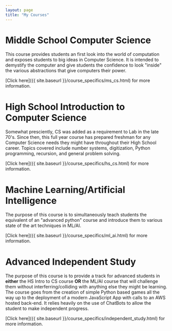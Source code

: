 ```yaml
---
layout: page
title: "My Courses"
---
```


# Middle School Computer Science

This course provides students an first look into the world of computation
and exposes students to big ideas in Computer Science. It is intended to demystify
the computer and give students the confidence to look "inside" the various
abstractions that give computers their power.

[Click here]({{ site.baseurl }}/course_specifics/ms_cs.html) for more information.

# High School Introduction to Computer Science

Somewhat presciently, CS was added as a requirement to Lab in the late 70's.
Since then, this full year course has prepared freshman for any Computer Science
needs they might have throughout their High School career. Topics covered
include number systems, digitization, Python programming, recursion, and
general problem solving.

[Click here]({{ site.baseurl }}/course_specifics/hs_cs.html) for more information.

# Machine Learning/Artificial Intelligence

The purpose of this course is to simultaneously teach students the equivalent of
an "advanced python" course and introduce them to various state of the art
techniques in ML/AI.

[Click here]({{ site.baseurl }}/course_specifics/ml_ai.html) for more information.


# Advanced Independent Study

The purpose of this course is to provide a track for advanced students in
**either** the HS Intro to CS course **OR** the ML/AI course that will challenge
them without interferring/colliding with anything else they might be learning.
The course goes from the creation of simple Python based games all the way up to
the deployment of a modern JavaScript App with calls to an AWS hosted back-end.
It relies heavily on the use of ChatBots to allow the student to make
independent progress.

[Click here]({{ site.baseurl }}/course_specifics/independent_study.html) for more information.
